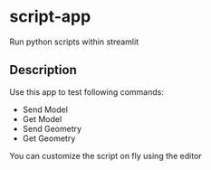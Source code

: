 # script-app

Run python scripts within streamlit

## Description

Use this app to test following commands:
* Send Model
* Get Model
* Send Geometry
* Get Geometry

You can customize the script on fly using the editor
